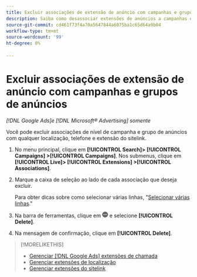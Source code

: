 ```yaml
---
title: Excluir associações de extensão de anúncio com campanhas e grupos de anúncios
description: Saiba como desassociar extensões de anúncios a campanhas e grupos de anúncios.
source-git-commit: cd461f73f4a70a5647844a6075ba1c65d64a9b04
workflow-type: tm+mt
source-wordcount: '99'
ht-degree: 0%

---
```


# Excluir associações de extensão de anúncio com campanhas e grupos de anúncios

*[!DNL Google Ads]e [!DNL Microsoft® Advertising] somente*

Você pode excluir associações de nível de campanha e grupo de anúncios com qualquer localização, telefone e extensão do sitelink.

1. No menu principal, clique em **[!UICONTROL Search]> [!UICONTROL Campaigns] >[!UICONTROL Campaigns]**. Nos submenus, clique em **[!UICONTROL Live]> [!UICONTROL Extensions] >[!UICONTROL Associations]**.

1. Marque a caixa de seleção ao lado de cada associação que deseja excluir.

   Para obter dicas sobre como selecionar várias linhas, &quot;[Selecionar várias linhas](/help/search-social-commerce/common-tasks/navigation-editing-selection/multiple-rows-select.md).&quot;

1. Na barra de ferramentas, clique em ![Mais](/help/search-social-commerce/assets/more.png "Mais") e selecione **[!UICONTROL Delete]**.

1. Na mensagem de confirmação, clique em **[!UICONTROL Delete]**.

>[!MORELIKETHIS]
>
>* [Gerenciar [!DNL Google Ads] extensões de chamada](/help/search-social-commerce/campaign-management/campaigns/callout-extension-manage.md)
>* [Gerenciar extensões de localização](location-extension-manage.md)
>* [Gerenciar extensões do sitelink](sitelink-extension-manage.md)

